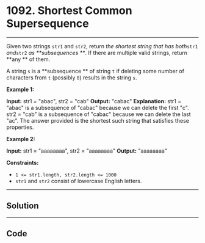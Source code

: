 # 1092. Shortest Common Supersequence 

---

Given two strings `str1` and `str2`, return _the shortest string that has both_`str1` _and_`str2` _as **subsequences **_. If there are multiple valid strings, return **any ** of them.

A string `s` is a **subsequence ** of string `t` if deleting some number of characters from `t` (possibly `0`) results in the string `s`.

 

**Example 1:**


**Input:** str1 = "abac", str2 = "cab"
**Output:** "cabac"
**Explanation:** 
str1 = "abac" is a subsequence of "cabac" because we can delete the first "c".
str2 = "cab" is a subsequence of "cabac" because we can delete the last "ac".
The answer provided is the shortest such string that satisfies these properties.


**Example 2:**


**Input:** str1 = "aaaaaaaa", str2 = "aaaaaaaa"
**Output:** "aaaaaaaa"


 

**Constraints:**

  * `1 <= str1.length, str2.length <= 1000`
  * `str1` and `str2` consist of lowercase English letters.

---

## Solution



---

## Code
```python


```